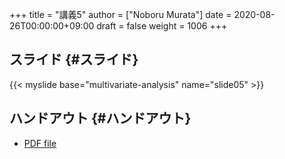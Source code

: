 +++
title = "講義5"
author = ["Noboru Murata"]
date = 2020-08-26T00:00:00+09:00
draft = false
weight = 1006
+++

## スライド {#スライド}

{{< myslide base="multivariate-analysis" name="slide05" >}}


## ハンドアウト {#ハンドアウト}

-   [PDF file](https://noboru-murata.github.io/multivariate-analysis/pdfs/slide05.pdf)